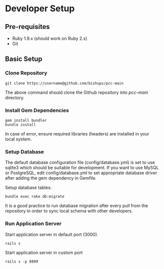Developer Setup
===============

Pre-requisites
--------------

* Ruby 1.9.x (should work on Ruby 2.x)
* Git

Basic Setup
-----------

### Clone Repository

```
git clone https://username@github.com/bishups/pcc-main
```

The above command should clone the Github repository into *pcc-main* directory.

### Install Gem Dependencies

```
gem install bundler
bundle install
```

In case of error, ensure required libraries (headers) are installed in your local system.

### Setup Database

The default database configuration file (config/database.yml) is set to use sqlite3 which should be suitable for development. If you want to use MySQL or PostgreSQL, edit config/database.yml to set appropriate database driver after adding the gem dependency in Gemfile.

Setup database tables:

```
bundle exec rake db:migrate
```

It is a good practice to run database migration after every pull from the repository in order to sync local schema with other developers.

### Run Application Server

Start application server in default port (3000).
```
rails s
```

Start application server in custom port
```
rails s -p 8899
```
